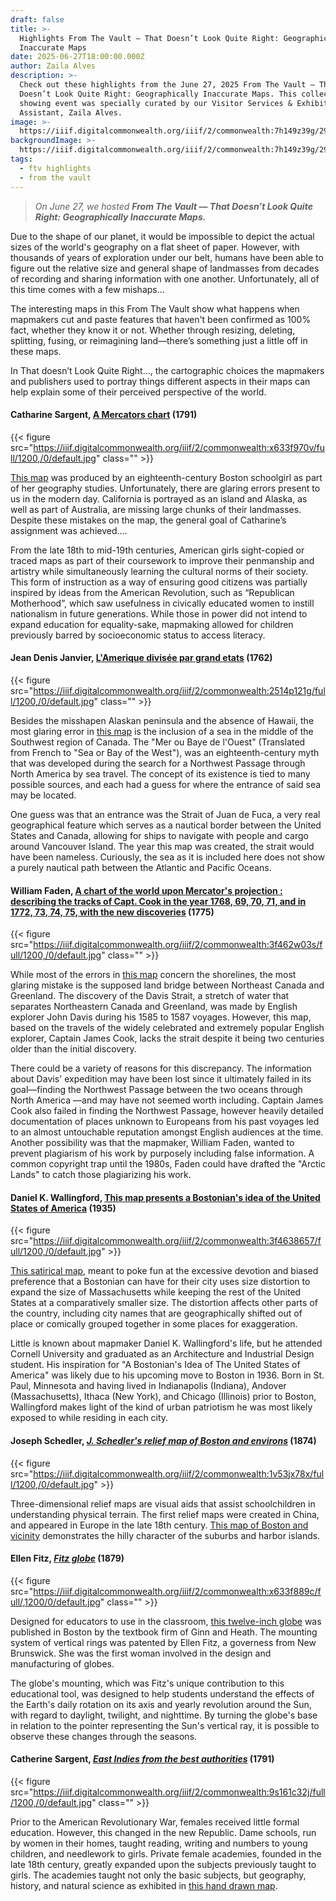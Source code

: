```yaml
---
draft: false
title: >-
  Highlights From The Vault — That Doesn’t Look Quite Right: Geographically
  Inaccurate Maps
date: 2025-06-27T18:00:00.000Z
author: Zaila Alves
description: >-
  Check out these highlights from the June 27, 2025 From The Vault — That
  Doesn’t Look Quite Right: Geographically Inaccurate Maps. This collections
  showing event was specially curated by our Visitor Services & Exhibition
  Assistant, Zaila Alves.
image: >-
  https://iiif.digitalcommonwealth.org/iiif/2/commonwealth:7h149z39g/293,215,5575,2005/1200,/0/default.jpg
backgroundImage: >-
  https://iiif.digitalcommonwealth.org/iiif/2/commonwealth:7h149z39g/293,215,5575,2005/1200,/0/default.jpg
tags:
  - ftv highlights
  - from the vault
---
```


> *On June 27, we hosted **From The Vault — That Doesn’t Look Quite Right: Geographically Inaccurate Maps.***

Due to the shape of our planet, it would be impossible to depict the actual sizes of the world's geography on a flat sheet of paper. However, with thousands of years of exploration under our belt, humans have been able to figure out the relative size and general shape of landmasses from decades of recording and sharing information with one another. Unfortunately, all of this time comes with a few mishaps...

The interesting maps in this From The Vault show what happens when mapmakers cut and paste features that haven't been confirmed as 100% fact, whether they know it or not. Whether through resizing, deleting, splitting, fusing, or reimagining land—there’s something just a little off in these maps.

In That doesn’t Look Quite Right…, the cartographic choices the mapmakers and publishers used to portray things different aspects in their maps can help explain some of their perceived perspective of the world.

#### Catharine Sargent, [A Mercators chart](https://collections.leventhalmap.org/search/commonwealth:x633f9693) (1791)

{{< figure src="https://iiif.digitalcommonwealth.org/iiif/2/commonwealth:x633f970v/full/1200,/0/default.jpg" class="" >}}

[This map](https://collections.leventhalmap.org/search/commonwealth:x633f9693) was produced by an eighteenth-century Boston schoolgirl as part of her geography studies. Unfortunately, there are glaring errors present to us in the modern day. California is portrayed as an island and Alaska, as well as part of Australia, are missing large chunks of their landmasses. Despite these mistakes on the map, the general goal of Catharine’s assignment was achieved....

From the late 18th to mid-19th centuries, American girls sight-copied or traced maps as part of their coursework to improve their penmanship and artistry while simultaneously learning the cultural norms of their society. This form of instruction as a way of ensuring good citizens was partially inspired by ideas from the American Revolution, such as “Republican Motherhood”, which saw usefulness in civically educated women to instill nationalism in future generations. While those in power did not intend to expand education for equality-sake, mapmaking allowed for children previously barred by socioeconomic status to access literacy.

#### Jean Denis Janvier, [L'Amerique divisée par grand etats](https://collections.leventhalmap.org/search/commonwealth:2514p1206) (1762)

{{< figure src="https://iiif.digitalcommonwealth.org/iiif/2/commonwealth:2514p121g/full/1200,/0/default.jpg" class="" >}}

Besides the misshapen Alaskan peninsula and the absence of Hawaii, the most glaring error in [this map](https://collections.leventhalmap.org/search/commonwealth:2514p1206) is the inclusion of a sea in the middle of the Southwest region of Canada. The "Mer ou Baye de l'Ouest" (Translated from French to "Sea or Bay of the West"), was an eighteenth-century myth that was developed during the search for a Northwest Passage through North America by sea travel. The concept of its existence is tied to many possible sources, and each had a guess for where the entrance of said sea may be located. 

One guess was that an entrance was the Strait of Juan de Fuca, a very real geographical feature which serves as a nautical border between the United States and Canada, allowing for ships to navigate with people and cargo around Vancouver Island. The year this map was created, the strait would have been nameless. Curiously, the sea as it is included here does not show a purely nautical path between the Atlantic and Pacific Oceans. 

#### William Faden, [A chart of the world upon Mercator's projection : describing the tracks of Capt. Cook in the year 1768, 69, 70, 71, and in 1772, 73, 74, 75, with the new discoveries](https://collections.leventhalmap.org/search/commonwealth:3f462w02h) (1775)

{{< figure src="https://iiif.digitalcommonwealth.org/iiif/2/commonwealth:3f462w03s/full/1200,/0/default.jpg" class="" >}}

While most of the errors in [this map](https://collections.leventhalmap.org/search/commonwealth:3f462w02h) concern the shorelines, the most glaring mistake is the supposed land bridge between Northeast Canada and Greenland. The discovery of the Davis Strait, a stretch of water that separates Northeastern Canada and Greenland, was made by English explorer John Davis during his 1585 to 1587 voyages. However, this map, based on the travels of the widely celebrated and extremely popular English explorer, Captain James Cook, lacks the strait despite it being two centuries older than the initial discovery.

There could be a variety of reasons for this discrepancy. The information about Davis' expedition may have been lost since it ultimately failed in its goal—finding the Northwest Passage between the two oceans through North America —and may have not seemed worth including. Captain James Cook also failed in finding the Northwest Passage, however heavily detailed documentation of places unknown to Europeans from his past voyages led to an almost untouchable reputation amongst English audiences at the time. Another possibility was that the mapmaker, William Faden, wanted to prevent plagiarism of his work by purposely including false information. A common copyright trap until the 1980s, Faden could have drafted the "Arctic Lands" to catch those plagiarizing his work.

#### Daniel K. Wallingford, [This map presents a Bostonian's idea of the United States of America](https://collections.leventhalmap.org/search/commonwealth:3f463864z) (1935)

{{< figure src="https://iiif.digitalcommonwealth.org/iiif/2/commonwealth:3f4638657/full/1200,/0/default.jpg" >}}

[This satirical map](https://collections.leventhalmap.org/search/commonwealth:3f463864z), meant to poke fun at the excessive devotion and biased preference that a Bostonian can have for their city uses size distortion to expand the size of Massachusetts while keeping the rest of the United States at a comparatively smaller size. The distortion affects other parts of the country, including city names that are geographically shifted out of place or comically grouped together in some places for exaggeration.

Little is known about mapmaker Daniel K. Wallingford's life, but he attended Cornell University and graduated as an Architecture and Industrial Design student. His inspiration for "A Bostonian's Idea of The United States of America" was likely due to his upcoming move to Boston in 1936. Born in St. Paul, Minnesota and having lived in Indianapolis (Indiana), Andover (Massachusetts), Ithaca (New York), and Chicago (Illinois) prior to Boston, Wallingford makes light of the kind of urban patriotism he was most likely exposed to while residing in each city.

#### Joseph Schedler, *[J. Schedler's relief map of Boston and environs](https://collections.leventhalmap.org/search/commonwealth:9s161h55p)* (1874)

{{< figure src="https://iiif.digitalcommonwealth.org/iiif/2/commonwealth:1v53jx78x/full/1200,/0/default.jpg" >}}

Three-dimensional relief maps are visual aids that assist schoolchildren in understanding physical terrain. The first relief maps were created in China, and appeared in Europe in the late 18th century. [This map of Boston and vicinity](https://collections.leventhalmap.org/search/commonwealth:9s161h55p) demonstrates the hilly character of the suburbs and harbor islands.

#### Ellen Fitz, *[Fitz globe](https://collections.leventhalmap.org/search/commonwealth:x633f8883)* (1879)

{{< figure src="https://iiif.digitalcommonwealth.org/iiif/2/commonwealth:x633f889c/full/,1200/0/default.jpg" class="" >}}

Designed for educators to use in the classroom, [this twelve-inch globe](https://collections.leventhalmap.org/search/commonwealth:x633f8883) was published in Boston by the textbook firm of Ginn and Heath. The mounting system of vertical rings was patented by Ellen Fitz, a governess from New Brunswick. She was the first woman involved in the design and manufacturing of globes.

The globe's mounting, which was Fitz's unique contribution to this educational tool, was designed to help students understand the effects of the Earth's daily rotation on its axis and yearly revolution around the Sun, with regard to daylight, twilight, and nighttime. By turning the globe's base in relation to the pointer representing the Sun's vertical ray, it is possible to observe these changes through the seasons.

#### Catherine Sargent, *[East Indies from the best authorities](https://collections.leventhalmap.org/search/commonwealth:9s161c318)* (1791)

{{< figure src="https://iiif.digitalcommonwealth.org/iiif/2/commonwealth:9s161c32j/full/1200,/0/default.jpg" class="" >}}

Prior to the American Revolutionary War, females received little formal education. However, this changed in the new Republic. Dame schools, run by women in their homes, taught reading, writing and numbers to young children, and needlework to girls. Private female academies, founded in the late 18th century, greatly expanded upon the subjects previously taught to girls. The academies taught not only the basic subjects, but geography, history, and natural science as exhibited in [this hand drawn map](https://collections.leventhalmap.org/search/commonwealth:9s161c318).

